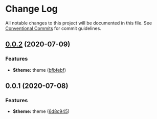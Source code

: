 # Change Log

All notable changes to this project will be documented in this file.
See [Conventional Commits](https://conventionalcommits.org) for commit guidelines.

## [0.0.2](https://github.com/hn-ui/hn-ui/compare/@hn-ui/theme@0.0.1...@hn-ui/theme@0.0.2) (2020-07-09)


### Features

* **$theme:** theme ([bfbfebf](https://github.com/hn-ui/hn-ui/commit/bfbfebfd67e6c92301873881ef22f237d42a695f))





## 0.0.1 (2020-07-08)


### Features

* **$theme:** theme ([6d8c945](https://github.com/hn-ui/hn-ui/commit/6d8c945011c29a5c3dff5e605683f10fbdbc568d))
